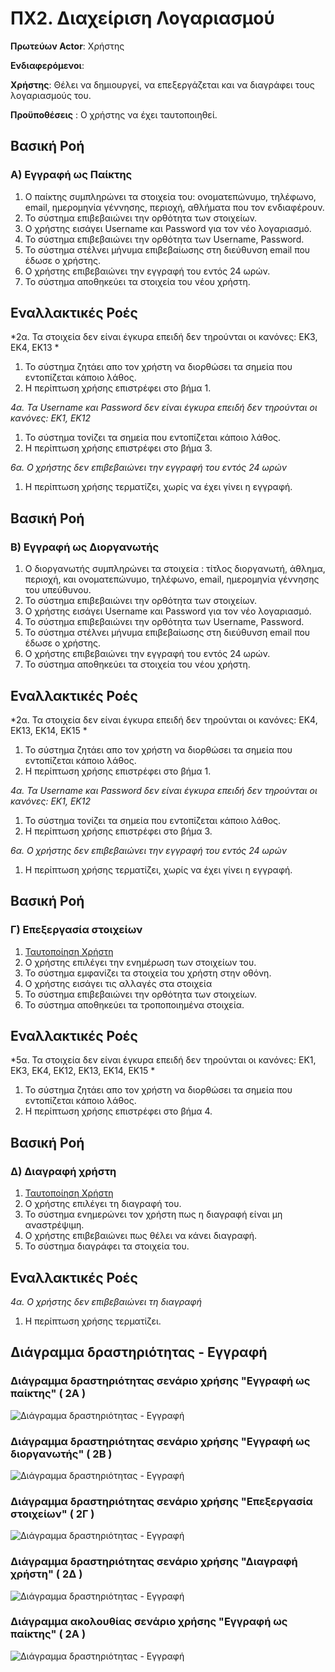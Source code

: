 # ΠΧ2. Διαχείριση Λογαριασμού 

**Πρωτεύων Actor**: Χρήστης  

**Ενδιαφερόμενοι**:

**Χρήστης**: Θέλει να δημιουργεί, να επεξεργάζεται και να διαγράφει τους λογαριασμούς του.

**Προϋποθέσεις** : Ο χρήστης να έχει ταυτοποιηθεί.

## Βασική Ροή

### Α) Εγγραφή ως Παίκτης
1. Ο παίκτης συμπληρώνει τα στοιχεία του: ονοματεπώνυμο, τηλέφωνο, email, ημερομηνία γέννησης, περιοχή, αθλήματα που τον ενδιαφέρουν.
2. Το σύστημα επιβεβαιώνει την ορθότητα των στοιχείων.
3. Ο χρήστης εισάγει Username και Password για τον νέο λογαριασμό.
4. Το σύστημα επιβεβαιώνει την ορθότητα των Username, Password.
5. Το σύστημα στέλνει μήνυμα επιβεβαίωσης στη διεύθυνση email που έδωσε ο χρήστης.
6. Ο χρήστης επιβεβαιώνει την εγγραφή του εντός 24 ωρών.
7. Το σύστημα αποθηκεύει τα στοιχεία του νέου χρήστη.

## Εναλλακτικές Ροές

*2α. Τα στοιχεία δεν είναι έγκυρα επειδή δεν τηρούνται οι κανόνες: ΕΚ3, ΕΚ4, ΕΚ13 *
1. Το σύστημα ζητάει απο τον χρήστη να διορθώσει τα σημεία που εντοπίζεται κάποιο λάθος.
2. Η περίπτωση χρήσης επιστρέφει στο βήμα 1.

*4α. Τα Username και Password δεν είναι έγκυρα επειδή δεν τηρούνται οι κανόνες: ΕΚ1, ΕΚ12*
1. Το σύστημα τονίζει τα σημεία που εντοπίζεται κάποιο λάθος.
2. Η περίπτωση χρήσης επιστρέφει στο βήμα 3.
	
*6α. Ο χρήστης δεν επιβεβαιώνει την εγγραφή του εντός 24 ωρών*
1. Η περίπτωση χρήσης τερματίζει, χωρίς να έχει γίνει η εγγραφή.

## Βασική Ροή

### Β) Εγγραφή ως Διοργανωτής
1. Ο διοργανωτής συμπληρώνει τα στοιχεία : τίτλος διοργανωτή, άθλημα, περιοχή, και ονοματεπώνυμο, τηλέφωνο, email, ημερομηνία γέννησης του υπεύθυνου.
2. Το σύστημα επιβεβαιώνει την ορθότητα των στοιχείων.
3. Ο χρήστης εισάγει Username και Password για τον νέο λογαριασμό.
4. Το σύστημα επιβεβαιώνει την ορθότητα των Username, Password.
5. Το σύστημα στέλνει μήνυμα επιβεβαίωσης στη διεύθυνση email που έδωσε ο χρήστης.
6. Ο χρήστης επιβεβαιώνει την εγγραφή του εντός 24 ωρών.
7. Το σύστημα αποθηκεύει τα στοιχεία του νέου χρήστη.


## Εναλλακτικές Ροές

*2α. Τα στοιχεία δεν είναι έγκυρα επειδή δεν τηρούνται οι κανόνες: ΕΚ4, ΕΚ13, ΕΚ14, ΕΚ15 *
1. Το σύστημα ζητάει απο τον χρήστη να διορθώσει τα σημεία που εντοπίζεται κάποιο λάθος.
2. Η περίπτωση χρήσης επιστρέφει στο βήμα 1.

*4α. Τα Username και Password δεν είναι έγκυρα επειδή δεν τηρούνται οι κανόνες: ΕΚ1, ΕΚ12*
1. Το σύστημα τονίζει τα σημεία που εντοπίζεται κάποιο λάθος.
2. Η περίπτωση χρήσης επιστρέφει στο βήμα 3.
	
*6α. Ο χρήστης δεν επιβεβαιώνει την εγγραφή του εντός 24 ωρών*
1. Η περίπτωση χρήσης τερματίζει, χωρίς να έχει γίνει η εγγραφή.


## Βασική Ροή

### Γ) Επεξεργασία στοιχείων 
1. [Ταυτοποίηση Χρήστη](uc3-user-verification.md)
2. Ο χρήστης επιλέγει την ενημέρωση των στοιχείων του.
3. Το σύστημα εμφανίζει τα στοιχεία του χρήστη στην οθόνη.
4. Ο χρήστης εισάγει τις αλλαγές στα στοιχεία
5. Το σύστημα επιβεβαιώνει την ορθότητα των στοιχείων.
6. Το σύστημα αποθηκεύει τα τροποποιημένα στοιχεία.

## Εναλλακτικές Ροές

*5α. Τα στοιχεία δεν είναι έγκυρα επειδή δεν τηρούνται οι κανόνες: ΕΚ1, ΕΚ3, ΕΚ4, ΕΚ12, ΕΚ13, ΕΚ14, ΕΚ15 *
1. Το σύστημα ζητάει απο τον χρήστη να διορθώσει τα σημεία που εντοπίζεται κάποιο λάθος.
2. Η περίπτωση χρήσης επιστρέφει στο βήμα 4.


## Βασική Ροή

### Δ) Διαγραφή χρήστη 
1. [Ταυτοποίηση Χρήστη](uc3-user-verification.md)
2. Ο χρήστης επιλέγει τη διαγραφή του.
3. Το σύστημα ενημερώνει τον χρήστη πως η διαγραφή είναι μη αναστρέψιμη.
4. Ο χρήστης επιβεβαιώνει πως θέλει να κάνει διαγραφή.
5. Το σύστημα διαγράφει τα στοιχεία του.

## Εναλλακτικές Ροές

*4α. Ο χρήστης δεν επιβεβαιώνει τη διαγραφή*
1. Η περίπτωση χρήσης τερματίζει.


## Διάγραμμα δραστηριότητας - Εγγραφή

### Διάγραμμα δραστηριότητας σενάριο χρήσης "Εγγραφή ως παίκτης" ( 2Α )
![Διάγραμμα δραστηριότητας - Εγγραφή](uml/requirements/uc2_A.png)

### Διάγραμμα δραστηριότητας σενάριο χρήσης "Εγγραφή ως διοργανωτής" ( 2B )
![Διάγραμμα δραστηριότητας - Εγγραφή](uml/requirements/uc2_B.png)

### Διάγραμμα δραστηριότητας σενάριο χρήσης "Επεξεργασία στοιχείων" ( 2Γ )
![Διάγραμμα δραστηριότητας - Εγγραφή](uml/requirements/uc2_C.png)

### Διάγραμμα δραστηριότητας σενάριο χρήσης "Διαγραφή χρήστη" ( 2Δ )
![Διάγραμμα δραστηριότητας - Εγγραφή](uml/requirements/uc2_D.png)

### Διάγραμμα ακολουθίας σενάριο χρήσης "Εγγραφή ως παίκτης" ( 2Α )
![Διάγραμμα δραστηριότητας - Εγγραφή](uml/requirements/uc2_sequence.png)



